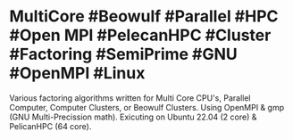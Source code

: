 # MultiCore #Beowulf #Parallel #HPC #Open MPI #PelecanHPC #Cluster #Factoring #SemiPrime #GNU #OpenMPI #Linux
Various factoring algorithms written for Multi Core CPU's, Parallel Computer, Computer Clusters, or Beowulf Clusters.
Using OpenMPI & gmp (GNU Multi-Precission math). Exicuting on Ubuntu 22.04 (2 core) & PelicanHPC (64 core).
